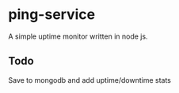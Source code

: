# ping-service
A simple uptime monitor written in node js.

## Todo
Save to mongodb and add uptime/downtime stats
